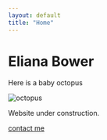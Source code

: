 ```yaml
---
layout: default
title: "Home"
---
```


# Eliana Bower

Here is a baby octopus

![octopus](https://i.pinimg.com/originals/ee/98/b5/ee98b56495a02cab661d278a22d2a303.jpg)

Website under construction.

[contact me](/contact.html)
